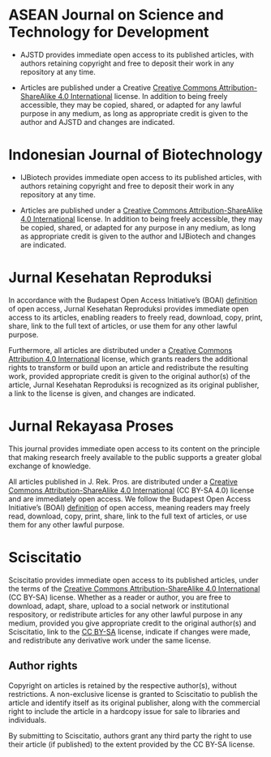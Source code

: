 # ASEAN Journal on Science and Technology for Development

- AJSTD provides immediate open access to its published articles, with authors retaining copyright and free to deposit their work in any repository at any time.

- Articles are published under a Creative [Creative Commons Attribution-ShareAlike 4.0 International](https://creativecommons.org/licenses/by-sa/4.0/) license. In addition to being freely accessible, they may be copied, shared, or adapted for any lawful purpose in any medium, as long as appropriate credit is given to the author and AJSTD and changes are indicated.

# Indonesian Journal of Biotechnology

- IJBiotech provides immediate open access to its published articles, with authors retaining copyright and free to deposit their work in any repository at any time.

- Articles are published under a [Creative Commons Attribution-ShareAlike 4.0 International](https://creativecommons.org/licenses/by-sa/4.0/) license. In addition to being freely accessible, they may be copied, shared, or adapted for any purpose in any medium, as long as appropriate credit is given to the author and IJBiotech and changes are indicated.

# Jurnal Kesehatan Reproduksi

In accordance with the Budapest Open Access Initiative’s (BOAI) [definition](http://www.budapestopenaccessinitiative.org/read) of open access, Jurnal Kesehatan Reproduksi provides immediate open access to its articles, enabling readers to freely read, download, copy, print, share, link to the full text of articles, or use them for any other lawful purpose. 

Furthermore, all articles are distributed under a [Creative Commons Attribution 4.0 International](https://creativecommons.org/licenses/by/4.0/) license, which grants readers the additional rights to transform or build upon an article and redistribute the resulting work, provided appropriate credit is given to the original author(s) of the article, Jurnal Kesehatan Reproduksi is recognized as its original publisher, a link to the license is given, and changes are indicated.

# Jurnal Rekayasa Proses

This journal provides immediate open access to its content on the principle that making research freely available to the public supports a greater global exchange of knowledge.

All articles published in J. Rek. Pros. are distributed under a [Creative Commons Attribution-ShareAlike 4.0 International](https://creativecommons.org/licenses/by-sa/4.0/) (CC BY-SA 4.0) license and are immediately open access. We follow the Budapest Open Access Initiative’s (BOAI) [definition](http://www.budapestopenaccessinitiative.org/read) of open access, meaning readers may freely read, download, copy, print, share, link to the full text of articles, or use them for any other lawful purpose.

# Sciscitatio

Sciscitatio provides immediate open access to its published articles, under the terms of the [Creative Commons Attribution-ShareAlike 4.0 International](https://creativecommons.org/licenses/by-sa/4.0/) (CC BY-SA) license. Whether as a reader or author, you are free to download, adapt, share, upload to a social network or institutional respository, or redistribute articles for any other lawful purpose in any medium, provided you give appropriate credit to the original author(s) and Sciscitatio, link to the [CC BY-SA](https://creativecommons.org/licenses/by-sa/4.0/) license, indicate if changes were made, and redistribute any derivative work under the same license.

## Author rights

Copyright on articles is retained by the respective author(s), without restrictions. A non-exclusive license is granted to Sciscitatio to publish the article and identify itself as its original publisher, along with the commercial right to include the article in a hardcopy issue for sale to libraries and individuals.

By submitting to Sciscitatio, authors grant any third party the right to use their article (if published) to the extent provided by the CC BY-SA license.
